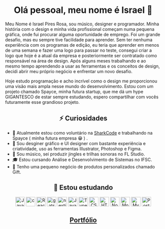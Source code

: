 <h1 align="center"> Olá pessoal, meu nome é Israel 👋 </h1>



Meu Nome é Israel Pires Rosa, sou músico, designer e programador. Minha história com o design e minha vida profissional começam numa pequena gráfica, onde fui procurar alguma oportunidade de emprego. Foi um grande desafio, mas eu sempre tive facilidade para aprender. Sem ter nenhuma experiência com os programas de edição, eu teria que aprender em menos de uma semana e fazer uma logo para passar no teste, consegui criar a logo que hoje é a atual da empresa e posteriormente ser contratado como responsável na área de design. Após alguns meses trabalhando e ao mesmo tempo aprendendo a usar as ferramentas e os conceitos de design, decidi abrir meu próprio negócio e enfrentar um novo desafio.

Hoje estudo programação e acho incrível como o design me proporcionou uma visão mais ampla nesse mundo do desenvolvimento. Estou com um projeto chamado Spayce, minha futura startup, que me dá um hype GIGANTESCO de estar sempre estudando, espero compartilhar com vocês futuramente esse grandioso projeto.

 <h2 align="center">⚡ Curiosidades</h2>

- 🔭 Atualmente estou como voluntário na [SharkCode](https://github.com/sharkcodeEJ) e trabalhando na Spayce ( minha futura empresa 😁 ) .
- 🎨 Sou desginer gráfico e UI designer com bastante experiência e criatividade, uso as ferramentas Illustrator, Photoshop e Figma. 
- 🎹 Sou músico, sei produzir jingles e trilhas sonoras no FL Studio.
- 🎓 Estou cursando Análise e Desenvolvimento de Sistemas no IFSC.
- 💼 Tenho uma pequeno negócio de produtos personalizados chamado Gift.

<h2 align="center">🌱 Estou estudando</h2>

<p align="center">
  
  <img src="https://upload.wikimedia.org/wikipedia/pt/3/30/Java_programming_language_logo.svg" alt="Java" height="30">
  <img src="https://peritoemphp.com/wp-content/uploads/2019/02/letter_c_PNG22.png" alt="c" height="30">
  <img src="https://going2.com.br/images/icons/react-icon.png" alt="React" height="30"/>
  <img src="https://codeworkshop.io/static/ebf36208a3af9ab620c6df0071ad6372/0ff3b/ac20e081-9b7b-4d6d-94b1-dffb0e100c90_gatsby.png" alt="gatsby", height="30">
  <img src="https://iconape.com/wp-content/files/gm/82643/svg/next-js.svg" alt="nextjs" height="30">
  <img src="https://upload.wikimedia.org/wikipedia/commons/thumb/9/99/Unofficial_JavaScript_logo_2.svg/480px-Unofficial_JavaScript_logo_2.svg.png" alt="JavaScript" height="30"/>
  <img src="https://miro.medium.com/max/816/1*mn6bOs7s6Qbao15PMNRyOA.png" alt="TypeScript" height="30"/>
  <img src="https://seeklogo.com/images/C/css3-logo-8724075274-seeklogo.com.png" alt="CSS3" height="30"/>
  <img src="https://logodownload.org/wp-content/uploads/2016/10/html5-logo-1.png" alt="HTML5" height="30"/>
  <img src="https://upload.wikimedia.org/wikipedia/commons/thumb/d/d9/Node.js_logo.svg/1280px-Node.js_logo.svg.png" alt="Node.js" height="30"/>
  <img src="https://upload.wikimedia.org/wikipedia/commons/thumb/9/93/MongoDB_Logo.svg/1200px-MongoDB_Logo.svg.png" alt="MongoDB" height="30"/>
  <img src="https://cdn.worldvectorlogo.com/logos/mysql.svg" alt="MySQL" height="30"/>
  <img src="https://upload.wikimedia.org/wikipedia/commons/2/29/Postgresql_elephant.svg" alt="PostgreSQL" height="30">
</p>

<h2 align="center"><a href="https://israelrosa.com/">Portfólio</a></h2>

